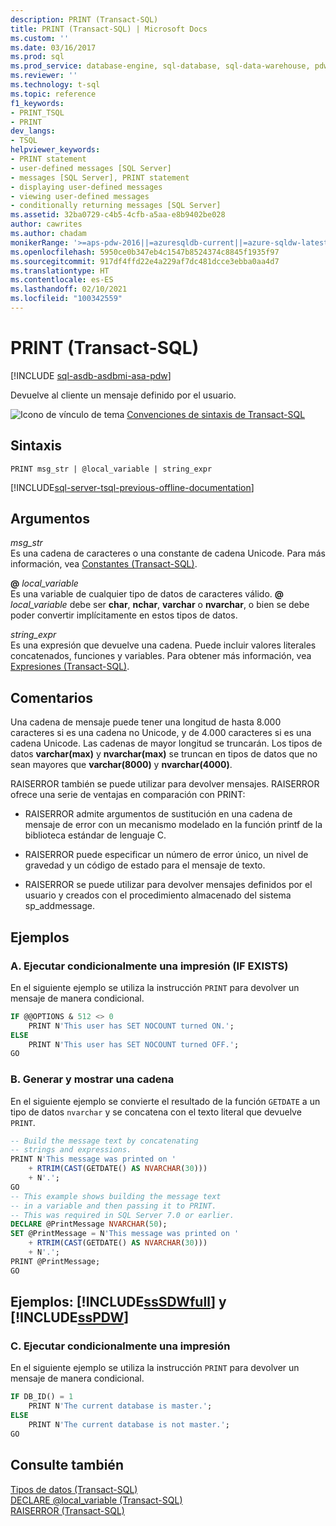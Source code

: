 ```yaml
---
description: PRINT (Transact-SQL)
title: PRINT (Transact-SQL) | Microsoft Docs
ms.custom: ''
ms.date: 03/16/2017
ms.prod: sql
ms.prod_service: database-engine, sql-database, sql-data-warehouse, pdw
ms.reviewer: ''
ms.technology: t-sql
ms.topic: reference
f1_keywords:
- PRINT_TSQL
- PRINT
dev_langs:
- TSQL
helpviewer_keywords:
- PRINT statement
- user-defined messages [SQL Server]
- messages [SQL Server], PRINT statement
- displaying user-defined messages
- viewing user-defined messages
- conditionally returning messages [SQL Server]
ms.assetid: 32ba0729-c4b5-4cfb-a5aa-e8b9402be028
author: cawrites
ms.author: chadam
monikerRange: '>=aps-pdw-2016||=azuresqldb-current||=azure-sqldw-latest||>=sql-server-2016||>=sql-server-linux-2017||=azuresqldb-mi-current'
ms.openlocfilehash: 5950ce0b347eb4c1547b8524374c8845f1935f97
ms.sourcegitcommit: 917df4ffd22e4a229af7dc481dcce3ebba0aa4d7
ms.translationtype: HT
ms.contentlocale: es-ES
ms.lasthandoff: 02/10/2021
ms.locfileid: "100342559"
---
```

# <a name="print-transact-sql"></a>PRINT (Transact-SQL)
[!INCLUDE [sql-asdb-asdbmi-asa-pdw](../../includes/applies-to-version/sql-asdb-asdbmi-asa-pdw.md)]

  Devuelve al cliente un mensaje definido por el usuario.  
  
 ![Icono de vínculo de tema](../../database-engine/configure-windows/media/topic-link.gif "Icono de vínculo de tema") [Convenciones de sintaxis de Transact-SQL](../../t-sql/language-elements/transact-sql-syntax-conventions-transact-sql.md)  
  
## <a name="syntax"></a>Sintaxis  
  
```syntaxsql  
PRINT msg_str | @local_variable | string_expr  
```  
  
[!INCLUDE[sql-server-tsql-previous-offline-documentation](../../includes/sql-server-tsql-previous-offline-documentation.md)]

## <a name="arguments"></a>Argumentos
 *msg_str*  
 Es una cadena de caracteres o una constante de cadena Unicode. Para más información, vea [Constantes &#40;Transact-SQL&#41;](../../t-sql/data-types/constants-transact-sql.md).  
  
 **@** *local_variable*  
 Es una variable de cualquier tipo de datos de caracteres válido. **@** _local\_variable_ debe ser **char**, **nchar**, **varchar** o **nvarchar**, o bien se debe poder convertir implícitamente en estos tipos de datos.  
  
 *string_expr*  
 Es una expresión que devuelve una cadena. Puede incluir valores literales concatenados, funciones y variables. Para obtener más información, vea [Expresiones &#40;Transact-SQL&#41;](../../t-sql/language-elements/expressions-transact-sql.md).  
  
## <a name="remarks"></a>Comentarios  
 Una cadena de mensaje puede tener una longitud de hasta 8.000 caracteres si es una cadena no Unicode, y de 4.000 caracteres si es una cadena Unicode. Las cadenas de mayor longitud se truncarán. Los tipos de datos **varchar(max)** y **nvarchar(max)** se truncan en tipos de datos que no sean mayores que **varchar(8000)** y **nvarchar(4000)**.  
  
 RAISERROR también se puede utilizar para devolver mensajes. RAISERROR ofrece una serie de ventajas en comparación con PRINT:  
  
-   RAISERROR admite argumentos de sustitución en una cadena de mensaje de error con un mecanismo modelado en la función printf de la biblioteca estándar de lenguaje C.  
  
-   RAISERROR puede especificar un número de error único, un nivel de gravedad y un código de estado para el mensaje de texto.  
  
-   RAISERROR se puede utilizar para devolver mensajes definidos por el usuario y creados con el procedimiento almacenado del sistema sp_addmessage.  
  
## <a name="examples"></a>Ejemplos  
  
### <a name="a-conditionally-executing-print-if-exists"></a>A. Ejecutar condicionalmente una impresión (IF EXISTS)  
 En el siguiente ejemplo se utiliza la instrucción `PRINT` para devolver un mensaje de manera condicional.  
  
```sql  
IF @@OPTIONS & 512 <> 0  
    PRINT N'This user has SET NOCOUNT turned ON.';  
ELSE  
    PRINT N'This user has SET NOCOUNT turned OFF.';  
GO  
```  
  
### <a name="b-building-and-displaying-a-string"></a>B. Generar y mostrar una cadena  
 En el siguiente ejemplo se convierte el resultado de la función `GETDATE` a un tipo de datos `nvarchar` y se concatena con el texto literal que devuelve `PRINT`.  
  
```sql  
-- Build the message text by concatenating  
-- strings and expressions.  
PRINT N'This message was printed on '  
    + RTRIM(CAST(GETDATE() AS NVARCHAR(30)))  
    + N'.';  
GO  
-- This example shows building the message text  
-- in a variable and then passing it to PRINT.  
-- This was required in SQL Server 7.0 or earlier.  
DECLARE @PrintMessage NVARCHAR(50);  
SET @PrintMessage = N'This message was printed on '  
    + RTRIM(CAST(GETDATE() AS NVARCHAR(30)))  
    + N'.';  
PRINT @PrintMessage;  
GO  
```  
  
## <a name="examples-sssdwfull-and-sspdw"></a>Ejemplos: [!INCLUDE[ssSDWfull](../../includes/sssdwfull-md.md)] y [!INCLUDE[ssPDW](../../includes/sspdw-md.md)]  
  
### <a name="c-conditionally-executing-print"></a>C. Ejecutar condicionalmente una impresión  
 En el siguiente ejemplo se utiliza la instrucción `PRINT` para devolver un mensaje de manera condicional.  
  
```sql  
IF DB_ID() = 1  
    PRINT N'The current database is master.';  
ELSE  
    PRINT N'The current database is not master.';  
GO  
```  
  
## <a name="see-also"></a>Consulte también  
 [Tipos de datos &#40;Transact-SQL&#41;](../../t-sql/data-types/data-types-transact-sql.md)   
 [DECLARE @local_variable &#40;Transact-SQL&#41;](../../t-sql/language-elements/declare-local-variable-transact-sql.md)   
 [RAISERROR &#40;Transact-SQL&#41;](../../t-sql/language-elements/raiserror-transact-sql.md)  
  
  

